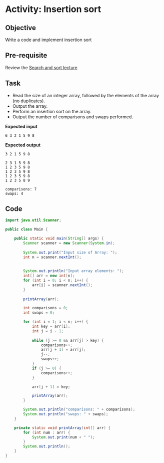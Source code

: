 # Activity: Insertion sort

## Objective

Write a code and implement insertion sort

## Pre-requisite

Review the [Search and sort lecture](https://htmlpreview.github.io/?https://github.com/d-khan/java/blob/main/search-sort/Lecture.html)

## Task
- Read the size of an integer array, followed by the elements of the array (no duplicates).
- Output the array.
- Perform an insertion sort on the array.
- Output the number of comparisons and swaps performed.

__Expected input__

`6 3 2 1 5 9 8`

__Expected output__

```
3 2 1 5 9 8

2 3 1 5 9 8
1 2 3 5 9 8
1 2 3 5 9 8
1 2 3 5 9 8
1 2 3 5 8 9

comparisons: 7
swaps: 4
```

## Code
```java
import java.util.Scanner;

public class Main {

    public static void main(String[] args) {
        Scanner scanner = new Scanner(System.in);
        
        System.out.print("Input size of Array: ");
        int n = scanner.nextInt();
        
       
        System.out.println("Input array elements: ");
        int[] arr = new int[n];
        for (int i = 0; i < n; i++) {
            arr[i] = scanner.nextInt();
        }
        
        printArray(arr);

        int comparisons = 0;
        int swaps = 0;

        for (int i = 1; i < n; i++) {
            int key = arr[i];
            int j = i - 1;
            
            while (j >= 0 && arr[j] > key) {
                comparisons++;
                arr[j + 1] = arr[j];
                j--;
                swaps++;
            }
            if (j >= 0) {
                comparisons++;
            }

            arr[j + 1] = key;

            printArray(arr);
        }

        System.out.println("comparisons: " + comparisons);
        System.out.println("swaps: " + swaps);
    }

    private static void printArray(int[] arr) {
        for (int num : arr) {
            System.out.print(num + " ");
        }
        System.out.println();
    }
}

```
